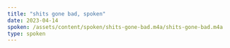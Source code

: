```yaml
---
title: "shits gone bad, spoken"
date: 2023-04-14
spoken: /assets/content/spoken/shits-gone-bad.m4a/shits-gone-bad.m4a
type: spoken
---
```

